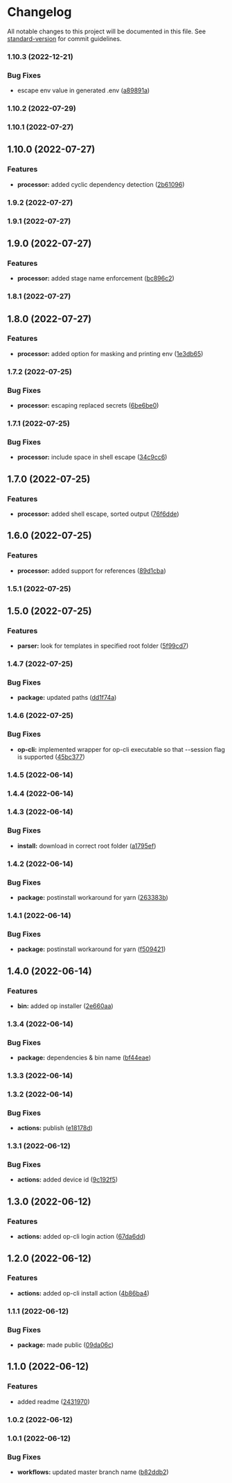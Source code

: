 # Changelog

All notable changes to this project will be documented in this file. See [standard-version](https://github.com/conventional-changelog/standard-version) for commit guidelines.

### 1.10.3 (2022-12-21)


### Bug Fixes

* escape env value in generated .env ([a89891a](https://github.com/doctariDev/doctari-onepassword-tools/commit/a89891a5e6dbd4943f871cbd78d2655be4aed6c0))

### 1.10.2 (2022-07-29)

### 1.10.1 (2022-07-27)

## 1.10.0 (2022-07-27)


### Features

* **processor:** added cyclic dependency detection ([2b61096](https://github.com/doctariDev/doctari-onepassword-tools/commit/2b61096390484a7507fb88b03d721a7ad6e12b59))

### 1.9.2 (2022-07-27)

### 1.9.1 (2022-07-27)

## 1.9.0 (2022-07-27)


### Features

* **processor:** added stage name enforcement ([bc896c2](https://github.com/doctariDev/doctari-onepassword-tools/commit/bc896c2c9908b6482ba9be363cd392b2930bbe5b))

### 1.8.1 (2022-07-27)

## 1.8.0 (2022-07-27)


### Features

* **processor:** added option for masking and printing env ([1e3db65](https://github.com/doctariDev/doctari-onepassword-tools/commit/1e3db65ec682fc091bf0fd600d86ca2f816ac0a0))

### 1.7.2 (2022-07-25)


### Bug Fixes

* **processor:** escaping replaced secrets ([6be6be0](https://github.com/doctariDev/doctari-onepassword-tools/commit/6be6be09b8f1ac5c43c69c6b8a165194ab25d20d))

### 1.7.1 (2022-07-25)


### Bug Fixes

* **processor:** include space in shell escape ([34c9cc6](https://github.com/doctariDev/doctari-onepassword-tools/commit/34c9cc604b63eeaeb2d01d61ef8641d56d74a53a))

## 1.7.0 (2022-07-25)


### Features

* **processor:** added shell escape, sorted output ([76f6dde](https://github.com/doctariDev/doctari-onepassword-tools/commit/76f6dde590289025d33d85ccce72fcf10fdc6531))

## 1.6.0 (2022-07-25)


### Features

* **processor:** added support for references ([89d1cba](https://github.com/doctariDev/doctari-onepassword-tools/commit/89d1cba74b294321e4a2cdd49503277981ebffc8))

### 1.5.1 (2022-07-25)

## 1.5.0 (2022-07-25)


### Features

* **parser:** look for templates in specified root folder ([5f99cd7](https://github.com/doctariDev/doctari-onepassword-tools/commit/5f99cd7e25f0afe2fc01dffad64001be0613a61d))

### 1.4.7 (2022-07-25)


### Bug Fixes

* **package:** updated paths ([dd1f74a](https://github.com/doctariDev/doctari-onepassword-tools/commit/dd1f74aa23fbdf9db78f3ef2e367634b44049e83))

### 1.4.6 (2022-07-25)


### Bug Fixes

* **op-cli:** implemented wrapper for op-cli executable so that --session flag is supported ([45bc377](https://github.com/doctariDev/doctari-onepassword-tools/commit/45bc377ae47f30de6aae67c6c444f1cb0a411517))

### 1.4.5 (2022-06-14)

### 1.4.4 (2022-06-14)

### 1.4.3 (2022-06-14)


### Bug Fixes

* **install:** download in correct root folder ([a1795ef](https://github.com/doctariDev/doctari-onepassword-tools/commit/a1795ef669e95a80b857e405c69a4f9b57b2c1c2))

### 1.4.2 (2022-06-14)


### Bug Fixes

* **package:** postinstall workaround for yarn ([263383b](https://github.com/doctariDev/doctari-onepassword-tools/commit/263383be703ed9667f352d62a724880160b8fef2))

### 1.4.1 (2022-06-14)


### Bug Fixes

* **package:** postinstall workaround for yarn ([f509421](https://github.com/doctariDev/doctari-onepassword-tools/commit/f5094212cd1a76a4d0744e7b7828e1055bb7e804))

## 1.4.0 (2022-06-14)


### Features

* **bin:** added op installer ([2e660aa](https://github.com/doctariDev/doctari-onepassword-tools/commit/2e660aa0afe9ec15753ee59fe4ab101b3c72eec2))

### 1.3.4 (2022-06-14)


### Bug Fixes

* **package:** dependencies & bin name ([bf44eae](https://github.com/doctariDev/doctari-onepassword-tools/commit/bf44eae3a1904bbd8a0743d31434d29e734cdc8d))

### 1.3.3 (2022-06-14)

### 1.3.2 (2022-06-14)


### Bug Fixes

* **actions:** publish ([e18178d](https://github.com/doctariDev/doctari-onepassword-tools/commit/e18178d5d2491cc6ac23f5d8377f466c20450d87))

### 1.3.1 (2022-06-12)


### Bug Fixes

* **actions:** added device id ([9c192f5](https://github.com/doctariDev/doctari-onepassword-tools/commit/9c192f521af2ed3646d2738b7022d57e24f108aa))

## 1.3.0 (2022-06-12)


### Features

* **actions:** added op-cli login action ([67da6dd](https://github.com/doctariDev/doctari-onepassword-tools/commit/67da6dd4f46482b59739dc5f228cfe1eb2ca8076))

## 1.2.0 (2022-06-12)


### Features

* **actions:** added op-cli install action ([4b86ba4](https://github.com/doctariDev/doctari-onepassword-tools/commit/4b86ba43d0cc986f4e590f4c1dcb2e24867ea3a5))

### 1.1.1 (2022-06-12)


### Bug Fixes

* **package:** made public ([09da06c](https://github.com/doctariDev/doctari-onepassword-tools/commit/09da06cf309e7eb2184eea780fbc8932344ee125))

## 1.1.0 (2022-06-12)


### Features

* added readme ([2431970](https://github.com/doctariDev/doctari-onepassword-tools/commit/24319705044e364438f702cfd2dceb88119c2124))

### 1.0.2 (2022-06-12)

### 1.0.1 (2022-06-12)


### Bug Fixes

* **workflows:** updated master branch name ([b82ddb2](https://github.com/doctariDev/doctari-onepassword-tools/commit/b82ddb242b3e87f46350c3316cba9d182f7a35f1))
